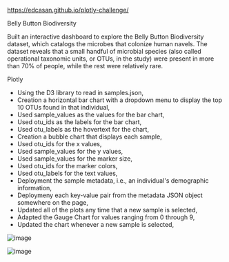 https://edcasan.github.io/plotly-challenge/

Belly Button Biodiversity

Built an interactive dashboard to explore the Belly Button Biodiversity dataset, which catalogs the microbes that colonize human navels.
The dataset reveals that a small handful of microbial species (also called operational taxonomic units, or OTUs, in the study) were present in more than 70% of people, while the rest were relatively rare.

Plotly
- Using the D3 library to read in samples.json,
- Creation a horizontal bar chart with a dropdown menu to display the top 10 OTUs found in that individual,
- Used sample_values as the values for the bar chart,
- Used otu_ids as the labels for the bar chart,
- Used otu_labels as the hovertext for the chart,
- Creation a bubble chart that displays each sample,
- Used otu_ids for the x values,
- Used sample_values for the y values,
- Used sample_values for the marker size,
- Used otu_ids for the marker colors,
- Used otu_labels for the text values,
- Deployment the sample metadata, i.e., an individual's demographic information,
- Deploymeny each key-value pair from the metadata JSON object somewhere on the page,
- Updated all of the plots any time that a new sample is selected,
- Adapted the Gauge Chart for values ranging from 0 through 9,
- Updated the chart whenever a new sample is selected,

![image](https://user-images.githubusercontent.com/63757160/109660693-c512fc80-7b2e-11eb-8664-6d401f9c55db.png)

![image](https://user-images.githubusercontent.com/63757160/109660778-deb44400-7b2e-11eb-84ad-aa0ba2621a45.png)

